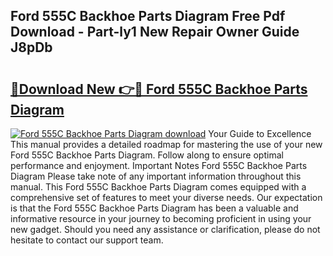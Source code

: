 ## Ford 555C Backhoe Parts Diagram Free Pdf Download - Part-ly1 New Repair Owner Guide J8pDb

# <h2><a href="http://dfukeo.blite.top/?on=Ford+555C+Backhoe+Parts+Diagram">🔗Download New 👉🔴 Ford 555C Backhoe Parts Diagram</a></h2>

[![Ford 555C Backhoe Parts Diagram download](https://i.imgur.com/lujVjoI.png)](http://dfukeo.blite.top/?on=Ford+555C+Backhoe+Parts+Diagram)
Your Guide to Excellence This manual provides a detailed roadmap for mastering the use of your new Ford 555C Backhoe Parts Diagram. Follow along to ensure optimal performance and enjoyment. Important Notes Ford 555C Backhoe Parts Diagram Please take note of any important information throughout this manual. This Ford 555C Backhoe Parts Diagram comes equipped with a comprehensive set of features to meet your diverse needs. Our expectation is that the Ford 555C Backhoe Parts Diagram has been a valuable and informative resource in your journey to becoming proficient in using your new gadget. Should you need any assistance or clarification, please do not hesitate to contact our support team.
